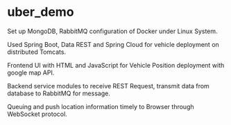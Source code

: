 # uber_demo
Set up MongoDB, RabbitMQ configuration of Docker under Linux System.  

Used Spring Boot, Data REST and Spring Cloud for vehicle deployment on distributed Tomcats.  

Frontend UI with HTML and JavaScript for Vehicle Position deployment with google map API.  

Backend service modules to receive REST Request, transmit data from database to RabbitMQ for message.  

Queuing and push location information timely to Browser through WebSocket protocol.  
